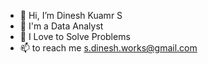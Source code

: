 - 👋 Hi, I’m Dinesh Kuamr S
- 👀 I'm a Data Analyst
- 🌱 I Love to Solve Problems
- 📫 to reach me s.dinesh.works@gmail.com
  

<!---
Dinesh281197/Dinesh281197 is a ✨ special ✨ repository because its `README.md` (this file) appears on your GitHub profile.
You can click the Preview link to take a look at your changes.
--->
